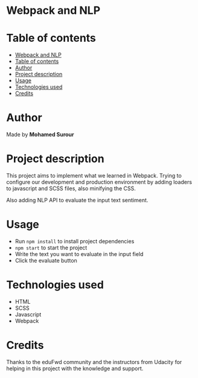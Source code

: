 # Webpack and NLP

# Table of contents
- [Webpack and NLP](#webpack-and-nlp)
- [Table of contents](#table-of-contents)
- [Author](#author)
- [Project description](#project-description)
- [Usage](#usage)
- [Technologies used](#technologies-used)
- [Credits](#credits)


# Author
Made by **Mohamed Surour**

# Project description
This project aims to implement what we learned in Webpack. Trying to configure our development and production environment by adding loaders to javascript and SCSS files, also minifying the CSS.

Also adding NLP API to evaluate the input text sentiment.

# Usage
- Run `npm install` to install project dependencies
- `npm start` to start the project
- Write the text  you want to evaluate in the input field
- Click the evaluate button

# Technologies used
- HTML
- SCSS
- Javascript
- Webpack

# Credits
Thanks to the eduFwd community and the instructors from Udacity for helping in this project with the knowledge and support.


